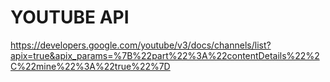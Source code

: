 # YOUTUBE API

https://developers.google.com/youtube/v3/docs/channels/list?apix=true&apix_params=%7B%22part%22%3A%22contentDetails%22%2C%22mine%22%3A%22true%22%7D